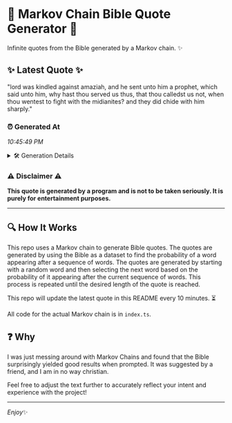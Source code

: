 # 📖 Markov Chain Bible Quote Generator 📖

Infinite quotes from the Bible generated by a Markov chain. ✨

## ✨ Latest Quote ✨
"lord was kindled against amaziah, and he sent unto him a prophet, which said unto him, why hast thou served us thus, that thou calledst us not, when thou wentest to fight with the midianites? and they did chide with him sharply."

### ⏰ Generated At
*10:45:49 PM*

<details>
    <summary>🛠️ Generation Details</summary>
    <p>
        <strong>🌱 Seed:</strong> lord<br>
        <strong>🔄 Iterations:</strong> 41<br>
        <strong>📜 Context History:</strong><br>[ lord ]: was<br>[ lord, was ]: kindled<br>[ lord, was, kindled ]: against<br>[ lord, was, kindled, against ]: amaziah,<br>[ lord, was, kindled, against, amaziah, ]: and<br>[ lord, was, kindled, against, amaziah,, and ]: he<br>[ was, kindled, against, amaziah,, and, he ]: sent<br>[ kindled, against, amaziah,, and, he, sent ]: unto<br>[ against, amaziah,, and, he, sent, unto ]: him<br>[ amaziah,, and, he, sent, unto, him ]: a<br>[ and, he, sent, unto, him, a ]: prophet,<br>[ he, sent, unto, him, a, prophet, ]: which<br>[ sent, unto, him, a, prophet,, which ]: said<br>[ unto, him, a, prophet,, which, said ]: unto<br>[ him, a, prophet,, which, said, unto ]: him,<br>[ a, prophet,, which, said, unto, him, ]: why<br>[ prophet,, which, said, unto, him,, why ]: hast<br>[ which, said, unto, him,, why, hast ]: thou<br>[ said, unto, him,, why, hast, thou ]: served<br>[ unto, him,, why, hast, thou, served ]: us<br>[ him,, why, hast, thou, served, us ]: thus,<br>[ why, hast, thou, served, us, thus, ]: that<br>[ hast, thou, served, us, thus,, that ]: thou<br>[ thou, served, us, thus,, that, thou ]: calledst<br>[ served, us, thus,, that, thou, calledst ]: us<br>[ us, thus,, that, thou, calledst, us ]: not,<br>[ thus,, that, thou, calledst, us, not, ]: when<br>[ that, thou, calledst, us, not,, when ]: thou<br>[ thou, calledst, us, not,, when, thou ]: wentest<br>[ calledst, us, not,, when, thou, wentest ]: to<br>[ us, not,, when, thou, wentest, to ]: fight<br>[ not,, when, thou, wentest, to, fight ]: with<br>[ when, thou, wentest, to, fight, with ]: the<br>[ thou, wentest, to, fight, with, the ]: midianites?<br>[ wentest, to, fight, with, the, midianites? ]: and<br>[ to, fight, with, the, midianites?, and ]: they<br>[ fight, with, the, midianites?, and, they ]: did<br>[ with, the, midianites?, and, they, did ]: chide<br>[ the, midianites?, and, they, did, chide ]: with<br>[ midianites?, and, they, did, chide, with ]: him<br>[ and, they, did, chide, with, him ]: sharply.<br>
    </p>
</details>

### ⚠️ Disclaimer ⚠️
**This quote is generated by a program and is not to be taken seriously. It is purely for entertainment purposes.**

---

## 🔍 How It Works

This repo uses a Markov chain to generate Bible quotes. The quotes are generated by using the Bible as a dataset to find the probability of a word appearing after a sequence of words. The quotes are generated by starting with a random word and then selecting the next word based on the probability of it appearing after the current sequence of words. This process is repeated until the desired length of the quote is reached.

This repo will update the latest quote in this README every 10 minutes. ⏳

All code for the actual Markov chain is in `index.ts`.

## ❓ Why

I was just messing around with Markov Chains and found that the Bible surprisingly yielded good results when prompted. 
It was suggested by a friend, and I am in no way christian.

Feel free to adjust the text further to accurately reflect your intent and experience with the project!

---

*Enjoy*✨
